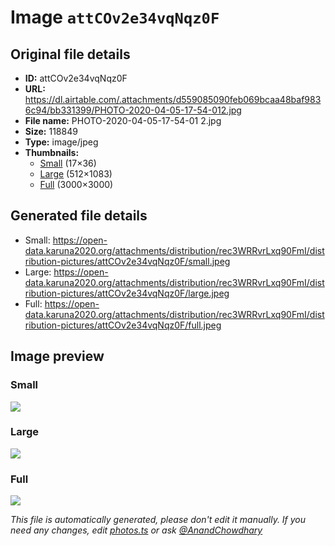 # Image `attCOv2e34vqNqz0F`

## Original file details

- **ID:** attCOv2e34vqNqz0F
- **URL:** https://dl.airtable.com/.attachments/d559085090feb069bcaa48baf9836c94/bb331399/PHOTO-2020-04-05-17-54-012.jpg
- **File name:** PHOTO-2020-04-05-17-54-01 2.jpg
- **Size:** 118849
- **Type:** image/jpeg
- **Thumbnails:**
  - [Small](https://dl.airtable.com/.attachmentThumbnails/3075a1a387fd88dbf76ff28450d47f6a/13748f16) (17×36)
  - [Large](https://dl.airtable.com/.attachmentThumbnails/75ddf8564cc4bf58f4773df2e65a838f/64c57fd4) (512×1083)
  - [Full](https://dl.airtable.com/.attachmentThumbnails/1ac56e5ca51ee00309b856b7b98f3d79/1903693f) (3000×3000)

## Generated file details

- Small: https://open-data.karuna2020.org/attachments/distribution/rec3WRRvrLxq90FmI/distribution-pictures/attCOv2e34vqNqz0F/small.jpeg
- Large: https://open-data.karuna2020.org/attachments/distribution/rec3WRRvrLxq90FmI/distribution-pictures/attCOv2e34vqNqz0F/large.jpeg
- Full: https://open-data.karuna2020.org/attachments/distribution/rec3WRRvrLxq90FmI/distribution-pictures/attCOv2e34vqNqz0F/full.jpeg

## Image preview

### Small

![](https://open-data.karuna2020.org/attachments/distribution/rec3WRRvrLxq90FmI/distribution-pictures/attCOv2e34vqNqz0F/small.jpeg)

### Large

![](https://open-data.karuna2020.org/attachments/distribution/rec3WRRvrLxq90FmI/distribution-pictures/attCOv2e34vqNqz0F/large.jpeg)

### Full

![](https://open-data.karuna2020.org/attachments/distribution/rec3WRRvrLxq90FmI/distribution-pictures/attCOv2e34vqNqz0F/full.jpeg)

_This file is automatically generated, please don't edit it manually. If you need any changes, edit [photos.ts](/photos.ts) or ask [@AnandChowdhary](https://github.com/AnandChowdhary)_
